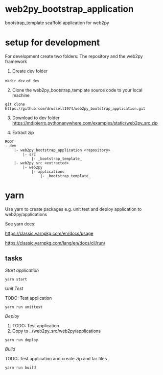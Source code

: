 # web2py_bootstrap_application
bootstrap_template scaffold application for web2py

# setup for development

For development create two folders: The repository and the web2py framework

1. Create dev folder

```mkdir dev```
```cd dev```

2. Clone the web2py_bootstrap_template source code to your local machine

```git clone https://github.com/drussell1974/web2py_bootstrap_application.git```

3. Download to dev folder https://mdipierro.pythonanywhere.com/examples/static/web2py_src.zip

4. Extract zip

```
ROOT
- dev
    |- web2py_bootstrap_application <repository>
        |- src
            |- _bootstrap_template_
    |- web2py_src <extracted>
        |- web2py
            |- applications
                |- _bootstrap_template_
```

# yarn 

Use yarn to create packages e.g. unit test and deploy application to web2py/applications

See yarn docs:

https://classic.yarnpkg.com/en/docs/usage

https://classic.yarnpkg.com/lang/en/docs/cli/run/

## tasks

*Start application*

``` yarn start ```

*Unit Test*

TODO: Test application

``` yarn run unittest ```

*Deploy*

1. TODO: Test application
2. Copy to ../web2py_src/web2py/applications

``` yarn run deploy ```

*Build*

TODO: Test application and create zip and tar files

``` yarn run build ```

